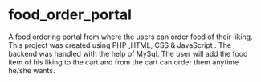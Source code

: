 # food_order_portal

A food ordering portal from where the users can order food of their liking. This project was created using PHP ,HTML, CSS & JavaScript . The backend was handled with the help of MySql.
The user will add the food item of his liking to the cart and from the cart can order them anytime he/she wants.
